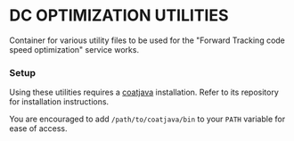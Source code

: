 # DC OPTIMIZATION UTILITIES
Container for various utility files to be used for the "Forward Tracking code speed optimization" service works.

### Setup
Using these utilities requires a [coatjava](https://github.com/JeffersonLab/clas12-offline-software) installation.
Refer to its repository for installation instructions.

You are encouraged to add `/path/to/coatjava/bin` to your `PATH` variable for ease of access.
